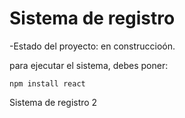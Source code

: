<H1>Sistema de registro</H1>

-Estado del proyecto: en construccioón.

para ejecutar el sistema, debes poner:

```npm install react```

Sistema de registro 2
